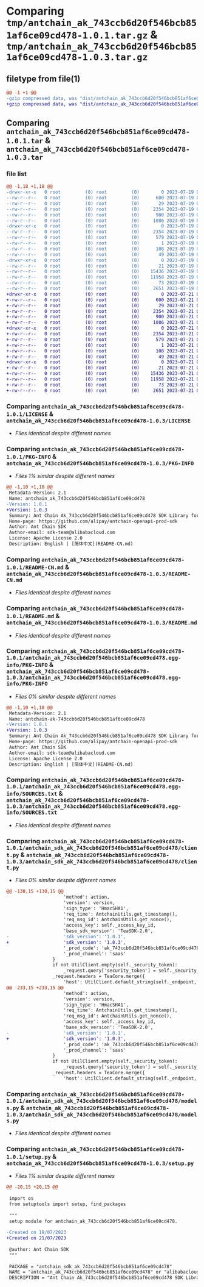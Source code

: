 # Comparing `tmp/antchain_ak_743ccb6d20f546bcb851af6ce09cd478-1.0.1.tar.gz` & `tmp/antchain_ak_743ccb6d20f546bcb851af6ce09cd478-1.0.3.tar.gz`

## filetype from file(1)

```diff
@@ -1 +1 @@
-gzip compressed data, was "dist/antchain_ak_743ccb6d20f546bcb851af6ce09cd478-1.0.1.tar", last modified: Wed Jul 19 03:33:51 2023, max compression
+gzip compressed data, was "dist/antchain_ak_743ccb6d20f546bcb851af6ce09cd478-1.0.3.tar", last modified: Fri Jul 21 06:09:40 2023, max compression
```

## Comparing `antchain_ak_743ccb6d20f546bcb851af6ce09cd478-1.0.1.tar` & `antchain_ak_743ccb6d20f546bcb851af6ce09cd478-1.0.3.tar`

### file list

```diff
@@ -1,18 +1,18 @@
-drwxr-xr-x   0 root         (0) root         (0)        0 2023-07-19 03:33:51.000000 antchain_ak_743ccb6d20f546bcb851af6ce09cd478-1.0.1/
--rw-r--r--   0 root         (0) root         (0)      600 2023-07-19 03:33:51.000000 antchain_ak_743ccb6d20f546bcb851af6ce09cd478-1.0.1/LICENSE
--rw-r--r--   0 root         (0) root         (0)       29 2023-07-19 03:33:51.000000 antchain_ak_743ccb6d20f546bcb851af6ce09cd478-1.0.1/MANIFEST.in
--rw-r--r--   0 root         (0) root         (0)     2354 2023-07-19 03:33:51.000000 antchain_ak_743ccb6d20f546bcb851af6ce09cd478-1.0.1/PKG-INFO
--rw-r--r--   0 root         (0) root         (0)      900 2023-07-19 03:33:51.000000 antchain_ak_743ccb6d20f546bcb851af6ce09cd478-1.0.1/README-CN.md
--rw-r--r--   0 root         (0) root         (0)     1086 2023-07-19 03:33:51.000000 antchain_ak_743ccb6d20f546bcb851af6ce09cd478-1.0.1/README.md
-drwxr-xr-x   0 root         (0) root         (0)        0 2023-07-19 03:33:51.000000 antchain_ak_743ccb6d20f546bcb851af6ce09cd478-1.0.1/antchain_ak_743ccb6d20f546bcb851af6ce09cd478.egg-info/
--rw-r--r--   0 root         (0) root         (0)     2354 2023-07-19 03:33:51.000000 antchain_ak_743ccb6d20f546bcb851af6ce09cd478-1.0.1/antchain_ak_743ccb6d20f546bcb851af6ce09cd478.egg-info/PKG-INFO
--rw-r--r--   0 root         (0) root         (0)      579 2023-07-19 03:33:51.000000 antchain_ak_743ccb6d20f546bcb851af6ce09cd478-1.0.1/antchain_ak_743ccb6d20f546bcb851af6ce09cd478.egg-info/SOURCES.txt
--rw-r--r--   0 root         (0) root         (0)        1 2023-07-19 03:33:51.000000 antchain_ak_743ccb6d20f546bcb851af6ce09cd478-1.0.1/antchain_ak_743ccb6d20f546bcb851af6ce09cd478.egg-info/dependency_links.txt
--rw-r--r--   0 root         (0) root         (0)      108 2023-07-19 03:33:51.000000 antchain_ak_743ccb6d20f546bcb851af6ce09cd478-1.0.1/antchain_ak_743ccb6d20f546bcb851af6ce09cd478.egg-info/requires.txt
--rw-r--r--   0 root         (0) root         (0)       49 2023-07-19 03:33:51.000000 antchain_ak_743ccb6d20f546bcb851af6ce09cd478-1.0.1/antchain_ak_743ccb6d20f546bcb851af6ce09cd478.egg-info/top_level.txt
-drwxr-xr-x   0 root         (0) root         (0)        0 2023-07-19 03:33:51.000000 antchain_ak_743ccb6d20f546bcb851af6ce09cd478-1.0.1/antchain_sdk_ak_743ccb6d20f546bcb851af6ce09cd478/
--rw-r--r--   0 root         (0) root         (0)       21 2023-07-19 03:33:51.000000 antchain_ak_743ccb6d20f546bcb851af6ce09cd478-1.0.1/antchain_sdk_ak_743ccb6d20f546bcb851af6ce09cd478/__init__.py
--rw-r--r--   0 root         (0) root         (0)    15436 2023-07-19 03:33:51.000000 antchain_ak_743ccb6d20f546bcb851af6ce09cd478-1.0.1/antchain_sdk_ak_743ccb6d20f546bcb851af6ce09cd478/client.py
--rw-r--r--   0 root         (0) root         (0)    11958 2023-07-19 03:33:51.000000 antchain_ak_743ccb6d20f546bcb851af6ce09cd478-1.0.1/antchain_sdk_ak_743ccb6d20f546bcb851af6ce09cd478/models.py
--rw-r--r--   0 root         (0) root         (0)       73 2023-07-19 03:33:51.000000 antchain_ak_743ccb6d20f546bcb851af6ce09cd478-1.0.1/setup.cfg
--rw-r--r--   0 root         (0) root         (0)     2651 2023-07-19 03:33:51.000000 antchain_ak_743ccb6d20f546bcb851af6ce09cd478-1.0.1/setup.py
+drwxr-xr-x   0 root         (0) root         (0)        0 2023-07-21 06:09:40.000000 antchain_ak_743ccb6d20f546bcb851af6ce09cd478-1.0.3/
+-rw-r--r--   0 root         (0) root         (0)      600 2023-07-21 06:09:39.000000 antchain_ak_743ccb6d20f546bcb851af6ce09cd478-1.0.3/LICENSE
+-rw-r--r--   0 root         (0) root         (0)       29 2023-07-21 06:09:39.000000 antchain_ak_743ccb6d20f546bcb851af6ce09cd478-1.0.3/MANIFEST.in
+-rw-r--r--   0 root         (0) root         (0)     2354 2023-07-21 06:09:40.000000 antchain_ak_743ccb6d20f546bcb851af6ce09cd478-1.0.3/PKG-INFO
+-rw-r--r--   0 root         (0) root         (0)      900 2023-07-21 06:09:39.000000 antchain_ak_743ccb6d20f546bcb851af6ce09cd478-1.0.3/README-CN.md
+-rw-r--r--   0 root         (0) root         (0)     1086 2023-07-21 06:09:39.000000 antchain_ak_743ccb6d20f546bcb851af6ce09cd478-1.0.3/README.md
+drwxr-xr-x   0 root         (0) root         (0)        0 2023-07-21 06:09:40.000000 antchain_ak_743ccb6d20f546bcb851af6ce09cd478-1.0.3/antchain_ak_743ccb6d20f546bcb851af6ce09cd478.egg-info/
+-rw-r--r--   0 root         (0) root         (0)     2354 2023-07-21 06:09:39.000000 antchain_ak_743ccb6d20f546bcb851af6ce09cd478-1.0.3/antchain_ak_743ccb6d20f546bcb851af6ce09cd478.egg-info/PKG-INFO
+-rw-r--r--   0 root         (0) root         (0)      579 2023-07-21 06:09:40.000000 antchain_ak_743ccb6d20f546bcb851af6ce09cd478-1.0.3/antchain_ak_743ccb6d20f546bcb851af6ce09cd478.egg-info/SOURCES.txt
+-rw-r--r--   0 root         (0) root         (0)        1 2023-07-21 06:09:39.000000 antchain_ak_743ccb6d20f546bcb851af6ce09cd478-1.0.3/antchain_ak_743ccb6d20f546bcb851af6ce09cd478.egg-info/dependency_links.txt
+-rw-r--r--   0 root         (0) root         (0)      108 2023-07-21 06:09:39.000000 antchain_ak_743ccb6d20f546bcb851af6ce09cd478-1.0.3/antchain_ak_743ccb6d20f546bcb851af6ce09cd478.egg-info/requires.txt
+-rw-r--r--   0 root         (0) root         (0)       49 2023-07-21 06:09:39.000000 antchain_ak_743ccb6d20f546bcb851af6ce09cd478-1.0.3/antchain_ak_743ccb6d20f546bcb851af6ce09cd478.egg-info/top_level.txt
+drwxr-xr-x   0 root         (0) root         (0)        0 2023-07-21 06:09:40.000000 antchain_ak_743ccb6d20f546bcb851af6ce09cd478-1.0.3/antchain_sdk_ak_743ccb6d20f546bcb851af6ce09cd478/
+-rw-r--r--   0 root         (0) root         (0)       21 2023-07-21 06:09:39.000000 antchain_ak_743ccb6d20f546bcb851af6ce09cd478-1.0.3/antchain_sdk_ak_743ccb6d20f546bcb851af6ce09cd478/__init__.py
+-rw-r--r--   0 root         (0) root         (0)    15436 2023-07-21 06:09:39.000000 antchain_ak_743ccb6d20f546bcb851af6ce09cd478-1.0.3/antchain_sdk_ak_743ccb6d20f546bcb851af6ce09cd478/client.py
+-rw-r--r--   0 root         (0) root         (0)    11958 2023-07-21 06:09:39.000000 antchain_ak_743ccb6d20f546bcb851af6ce09cd478-1.0.3/antchain_sdk_ak_743ccb6d20f546bcb851af6ce09cd478/models.py
+-rw-r--r--   0 root         (0) root         (0)       73 2023-07-21 06:09:40.000000 antchain_ak_743ccb6d20f546bcb851af6ce09cd478-1.0.3/setup.cfg
+-rw-r--r--   0 root         (0) root         (0)     2651 2023-07-21 06:09:39.000000 antchain_ak_743ccb6d20f546bcb851af6ce09cd478-1.0.3/setup.py
```

### Comparing `antchain_ak_743ccb6d20f546bcb851af6ce09cd478-1.0.1/LICENSE` & `antchain_ak_743ccb6d20f546bcb851af6ce09cd478-1.0.3/LICENSE`

 * *Files identical despite different names*

### Comparing `antchain_ak_743ccb6d20f546bcb851af6ce09cd478-1.0.1/PKG-INFO` & `antchain_ak_743ccb6d20f546bcb851af6ce09cd478-1.0.3/PKG-INFO`

 * *Files 1% similar despite different names*

```diff
@@ -1,10 +1,10 @@
 Metadata-Version: 2.1
 Name: antchain_ak_743ccb6d20f546bcb851af6ce09cd478
-Version: 1.0.1
+Version: 1.0.3
 Summary: Ant Chain Ak_743ccb6d20f546bcb851af6ce09cd478 SDK Library for Python
 Home-page: https://github.com/alipay/antchain-openapi-prod-sdk
 Author: Ant Chain SDK
 Author-email: sdk-team@alibabacloud.com
 License: Apache License 2.0
 Description: English | [简体中文](README-CN.md)
```

### Comparing `antchain_ak_743ccb6d20f546bcb851af6ce09cd478-1.0.1/README-CN.md` & `antchain_ak_743ccb6d20f546bcb851af6ce09cd478-1.0.3/README-CN.md`

 * *Files identical despite different names*

### Comparing `antchain_ak_743ccb6d20f546bcb851af6ce09cd478-1.0.1/README.md` & `antchain_ak_743ccb6d20f546bcb851af6ce09cd478-1.0.3/README.md`

 * *Files identical despite different names*

### Comparing `antchain_ak_743ccb6d20f546bcb851af6ce09cd478-1.0.1/antchain_ak_743ccb6d20f546bcb851af6ce09cd478.egg-info/PKG-INFO` & `antchain_ak_743ccb6d20f546bcb851af6ce09cd478-1.0.3/antchain_ak_743ccb6d20f546bcb851af6ce09cd478.egg-info/PKG-INFO`

 * *Files 0% similar despite different names*

```diff
@@ -1,10 +1,10 @@
 Metadata-Version: 2.1
 Name: antchain-ak-743ccb6d20f546bcb851af6ce09cd478
-Version: 1.0.1
+Version: 1.0.3
 Summary: Ant Chain Ak_743ccb6d20f546bcb851af6ce09cd478 SDK Library for Python
 Home-page: https://github.com/alipay/antchain-openapi-prod-sdk
 Author: Ant Chain SDK
 Author-email: sdk-team@alibabacloud.com
 License: Apache License 2.0
 Description: English | [简体中文](README-CN.md)
```

### Comparing `antchain_ak_743ccb6d20f546bcb851af6ce09cd478-1.0.1/antchain_ak_743ccb6d20f546bcb851af6ce09cd478.egg-info/SOURCES.txt` & `antchain_ak_743ccb6d20f546bcb851af6ce09cd478-1.0.3/antchain_ak_743ccb6d20f546bcb851af6ce09cd478.egg-info/SOURCES.txt`

 * *Files identical despite different names*

### Comparing `antchain_ak_743ccb6d20f546bcb851af6ce09cd478-1.0.1/antchain_sdk_ak_743ccb6d20f546bcb851af6ce09cd478/client.py` & `antchain_ak_743ccb6d20f546bcb851af6ce09cd478-1.0.3/antchain_sdk_ak_743ccb6d20f546bcb851af6ce09cd478/client.py`

 * *Files 0% similar despite different names*

```diff
@@ -130,15 +130,15 @@
                     'method': action,
                     'version': version,
                     'sign_type': 'HmacSHA1',
                     'req_time': AntchainUtils.get_timestamp(),
                     'req_msg_id': AntchainUtils.get_nonce(),
                     'access_key': self._access_key_id,
                     'base_sdk_version': 'TeaSDK-2.0',
-                    'sdk_version': '1.0.1',
+                    'sdk_version': '1.0.3',
                     '_prod_code': 'ak_743ccb6d20f546bcb851af6ce09cd478',
                     '_prod_channel': 'saas'
                 }
                 if not UtilClient.empty(self._security_token):
                     _request.query['security_token'] = self._security_token
                 _request.headers = TeaCore.merge({
                     'host': UtilClient.default_string(self._endpoint, 'openapi.antchain.antgroup.com'),
@@ -233,15 +233,15 @@
                     'method': action,
                     'version': version,
                     'sign_type': 'HmacSHA1',
                     'req_time': AntchainUtils.get_timestamp(),
                     'req_msg_id': AntchainUtils.get_nonce(),
                     'access_key': self._access_key_id,
                     'base_sdk_version': 'TeaSDK-2.0',
-                    'sdk_version': '1.0.1',
+                    'sdk_version': '1.0.3',
                     '_prod_code': 'ak_743ccb6d20f546bcb851af6ce09cd478',
                     '_prod_channel': 'saas'
                 }
                 if not UtilClient.empty(self._security_token):
                     _request.query['security_token'] = self._security_token
                 _request.headers = TeaCore.merge({
                     'host': UtilClient.default_string(self._endpoint, 'openapi.antchain.antgroup.com'),
```

### Comparing `antchain_ak_743ccb6d20f546bcb851af6ce09cd478-1.0.1/antchain_sdk_ak_743ccb6d20f546bcb851af6ce09cd478/models.py` & `antchain_ak_743ccb6d20f546bcb851af6ce09cd478-1.0.3/antchain_sdk_ak_743ccb6d20f546bcb851af6ce09cd478/models.py`

 * *Files identical despite different names*

### Comparing `antchain_ak_743ccb6d20f546bcb851af6ce09cd478-1.0.1/setup.py` & `antchain_ak_743ccb6d20f546bcb851af6ce09cd478-1.0.3/setup.py`

 * *Files 1% similar despite different names*

```diff
@@ -20,15 +20,15 @@
 
 import os
 from setuptools import setup, find_packages
 
 """
 setup module for antchain_ak_743ccb6d20f546bcb851af6ce09cd478.
 
-Created on 19/07/2023
+Created on 21/07/2023
 
 @author: Ant Chain SDK
 """
 
 PACKAGE = "antchain_sdk_ak_743ccb6d20f546bcb851af6ce09cd478"
 NAME = "antchain_ak_743ccb6d20f546bcb851af6ce09cd478" or "alibabacloud-package"
 DESCRIPTION = "Ant Chain Ak_743ccb6d20f546bcb851af6ce09cd478 SDK Library for Python"
```

